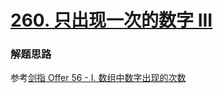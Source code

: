# [260. 只出现一次的数字 III](https://leetcode-cn.com/problems/single-number-iii/)

### 解题思路
参考[剑指 Offer 56 - I. 数组中数字出现的次数](https://leetcode-cn.com/problems/shu-zu-zhong-shu-zi-chu-xian-de-ci-shu-lcof/)
